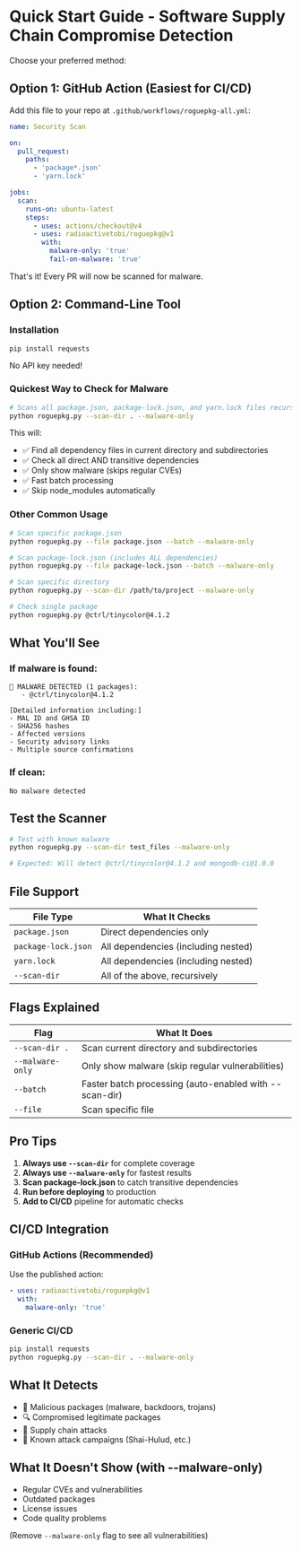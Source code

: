# Quick Start Guide - Software Supply Chain Compromise Detection

Choose your preferred method:

## Option 1: GitHub Action (Easiest for CI/CD)

Add this file to your repo at `.github/workflows/roguepkg-all.yml`:

```yaml
name: Security Scan

on:
  pull_request:
    paths:
      - 'package*.json'
      - 'yarn.lock'

jobs:
  scan:
    runs-on: ubuntu-latest
    steps:
      - uses: actions/checkout@v4
      - uses: radioactivetobi/roguepkg@v1
        with:
          malware-only: 'true'
          fail-on-malware: 'true'
```

That's it! Every PR will now be scanned for malware.

## Option 2: Command-Line Tool

### Installation

```bash
pip install requests
```

No API key needed!

### Quickest Way to Check for Malware

```bash
# Scans all package.json, package-lock.json, and yarn.lock files recursively
python roguepkg.py --scan-dir . --malware-only
```

This will:
- ✅ Find all dependency files in current directory and subdirectories
- ✅ Check all direct AND transitive dependencies
- ✅ Only show malware (skips regular CVEs)
- ✅ Fast batch processing
- ✅ Skip node_modules automatically

### Other Common Usage

```bash
# Scan specific package.json
python roguepkg.py --file package.json --batch --malware-only

# Scan package-lock.json (includes ALL dependencies)
python roguepkg.py --file package-lock.json --batch --malware-only

# Scan specific directory
python roguepkg.py --scan-dir /path/to/project --malware-only

# Check single package
python roguepkg.py @ctrl/tinycolor@4.1.2
```

## What You'll See

### If malware is found:
```
🚨 MALWARE DETECTED (1 packages):
   - @ctrl/tinycolor@4.1.2

[Detailed information including:]
- MAL ID and GHSA ID
- SHA256 hashes
- Affected versions
- Security advisory links
- Multiple source confirmations
```

### If clean:
```
No malware detected
```

## Test the Scanner

```bash
# Test with known malware
python roguepkg.py --scan-dir test_files --malware-only

# Expected: Will detect @ctrl/tinycolor@4.1.2 and mongodb-ci@1.0.0
```

## File Support

| File Type | What It Checks |
|-----------|----------------|
| `package.json` | Direct dependencies only |
| `package-lock.json` | All dependencies (including nested) |
| `yarn.lock` | All dependencies (including nested) |
| `--scan-dir` | All of the above, recursively |

## Flags Explained

| Flag | What It Does |
|------|-------------|
| `--scan-dir .` | Scan current directory and subdirectories |
| `--malware-only` | Only show malware (skip regular vulnerabilities) |
| `--batch` | Faster batch processing (auto-enabled with --scan-dir) |
| `--file` | Scan specific file |

## Pro Tips

1. **Always use `--scan-dir`** for complete coverage
2. **Always use `--malware-only`** for fastest results
3. **Scan package-lock.json** to catch transitive dependencies
4. **Run before deploying** to production
5. **Add to CI/CD** pipeline for automatic checks

## CI/CD Integration

### GitHub Actions (Recommended)

Use the published action:

```yaml
- uses: radioactivetobi/roguepkg@v1
  with:
    malware-only: 'true'
```

### Generic CI/CD

```bash
pip install requests
python roguepkg.py --scan-dir . --malware-only
```

## What It Detects

- 🦠 Malicious packages (malware, backdoors, trojans)
- 🔍 Compromised legitimate packages
- 🎯 Supply chain attacks
- 🚨 Known attack campaigns (Shai-Hulud, etc.)

## What It Doesn't Show (with --malware-only)

- Regular CVEs and vulnerabilities
- Outdated packages
- License issues
- Code quality problems

(Remove `--malware-only` flag to see all vulnerabilities)


